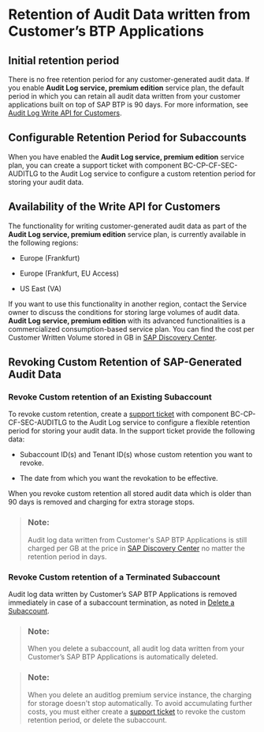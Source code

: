 <!-- loio9cf4217c7a8042968694a345b4b95708 -->

# Retention of Audit Data written from Customer’s BTP Applications



<a name="loio9cf4217c7a8042968694a345b4b95708__section_bch_51m_wbc"/>

## Initial retention period

There is no free retention period for any customer-generated audit data. If you enable **Audit Log service, premium edition** service plan, the default period in which you can retain all audit data written from your customer applications built on top of SAP BTP is 90 days. For more information, see [Audit Log Write API for Customers](audit-log-write-api-for-customers-64e99bb.md).



<a name="loio9cf4217c7a8042968694a345b4b95708__section_mcr_xlp_xbc"/>

## Configurable Retention Period for Subaccounts

When you have enabled the **Audit Log service, premium edition** service plan, you can create a support ticket with component BC-CP-CF-SEC-AUDITLG to the Audit Log service to configure a custom retention period for storing your audit data.



<a name="loio9cf4217c7a8042968694a345b4b95708__section_ayd_xmp_xbc"/>

## Availability of the Write API for Customers

The functionality for writing customer-generated audit data as part of the **Audit Log service, premium edition** service plan, is currently available in the following regions:

-   Europe \(Frankfurt\)

-   Europe \(Frankfurt, EU Access\)

-   US East \(VA\)


If you want to use this functionality in another region, contact the Service owner to discuss the conditions for storing large volumes of audit data. **Audit Log service, premium edition** with its advanced functionalities is a commercialized consumption-based service plan. You can find the cost per Customer Written Volume stored in GB in [SAP Discovery Center](https://discovery-center.cloud.sap/serviceCatalog/audit-log-service?commercialModel=cpea&tab=service_plan&region=all).



<a name="loio9cf4217c7a8042968694a345b4b95708__section_s3j_dpp_xbc"/>

## Revoking Custom Retention of SAP-Generated Audit Data



### Revoke Custom retention of an Existing Subaccount

To revoke custom retention, create a [support ticket](https://me.sap.com/getsupport) with component BC-CP-CF-SEC-AUDITLG to the Audit Log service to configure a flexible retention period for storing your audit data. In the support ticket provide the following data:

-   Subaccount ID\(s\) and Tenant ID\(s\) whose custom retention you want to revoke.

-   The date from which you want the revokation to be effective.


When you revoke custom retention all stored audit data which is older than 90 days is removed and charging for extra storage stops.

> ### Note:  
> Audit log data written from Customer's SAP BTP Applications is still charged per GB at the price in [SAP Discovery Center](https://discovery-center.cloud.sap/serviceCatalog/audit-log-service?commercialModel=cpea&tab=service_plan&region=all) no matter the retention period in days.



### Revoke Custom retention of a Terminated Subaccount

Audit log data written by Customer’s SAP BTP Applications is removed immediately in case of a subaccount termination, as noted in [Delete a Subaccount](delete-a-subaccount-419dc3d.md).

> ### Note:  
> When you delete a subaccount, all audit log data written from your Customer’s SAP BTP Applications is automatically deleted.

> ### Note:  
> When you delete an auditlog premium service instance, the charging for storage doesn't stop automatically. To avoid accumulating further costs, you must either create a [support ticket](https://me.sap.com/getsupport) to revoke the custom retention period, or delete the subaccount.

